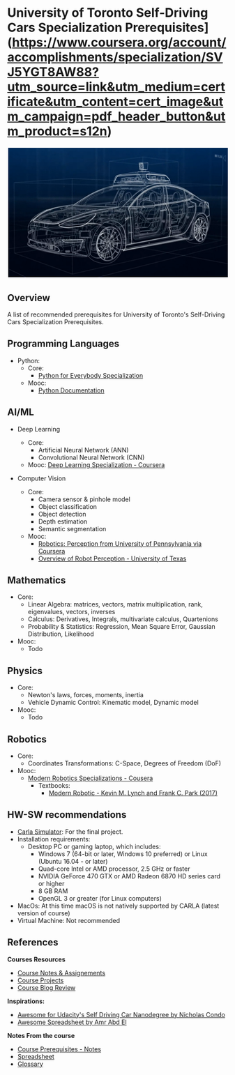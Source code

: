 # **University of Toronto Self-Driving Cars Specialization Prerequisites](https://www.coursera.org/account/accomplishments/specialization/SVJ5YGT8AW88?utm_source=link&utm_medium=certificate&utm_content=cert_image&utm_campaign=pdf_header_button&utm_product=s12n)**

<img src="https://github.com/afondiel/Self-Driving-Cars-Specialization/blob/main/Course1-Introduction-to-Self-Driving-Cars/resources/w1/img/m0-intro.png?raw=true" width="600" style="border:0px solid #FFFFFF; padding:1px; margin:1px">

## Overview

A list of recommended prerequisites for University of Toronto's Self-Driving Cars Specialization Prerequisites.

## Programming Languages
- Python:
  - Core:
    - [Python for Everybody Specialization](https://www.coursera.org/specializations/python)
  - Mooc:
    -  [Python Documentation](https://docs.python.org/3.11/)    
  
## AI/ML

- Deep Learning
  - Core:  
    - Artificial Neural Network (ANN)
    - Convolutional Neural Network (CNN)
  - Mooc: [Deep Learning Specialization - Coursera](https://www.coursera.org/specializations/deep-learning)

- Computer Vision
  - Core:
    -  Camera sensor & pinhole model
    -  Object classification
    -  Object detection
    -  Depth estimation
    -  Semantic segmentation
  - Mooc:
    - [Robotics: Perception from University of Pennsylvania via Coursera](https://www.classcentral.com/course/robotics-perception-5033)
    - [Overview of Robot Perception - University of Texas](https://www.cs.utexas.edu/~yukez/cs391r_fall2020/slides/lecture_robot_perception.pdf)

## Mathematics
- Core: 
  - Linear Algebra: matrices, vectors, matrix multiplication, rank, eigenvalues, vectors, inverses
  - Calculus: Derivatives, Integrals, multivariate calculus, Quartenions
  - Probability & Statistics: Regression, Mean Square Error, Gaussian Distribution, Likelihood
- Mooc:
  - Todo 

## Physics
- Core:
  - Newton's laws, forces, moments, inertia
  - Vehicle Dynamic Control: Kinematic model, Dynamic model
- Mooc:
  - Todo
  
## Robotics
- Core:
  - Coordinates Transformations: C-Space, Degrees of Freedom (DoF)
- Mooc:
  - [Modern Robotics Specializations - Cousera](https://www.coursera.org/specializations/modernrobotics)
    - Textbooks: 
      - [Modern Robotic - Kevin M. Lynch and Frank C. Park (2017)](https://hades.mech.northwestern.edu/index.php/Modern_Robotics) 

## HW-SW recommendations
- [Carla Simulator](https://carla.org/): For the final project.
- Installation requirements:
  - Desktop PC or gaming laptop, which includes:
    - Windows 7 (64-bit or later, Windows 10 preferred) or Linux (Ubuntu 16.04 - or later)
    - Quad-core Intel or AMD processor, 2.5 GHz or faster
    - NVIDIA GeForce 470 GTX or AMD Radeon 6870 HD series card or higher
    - 8 GB RAM
    - OpenGL 3 or greater (for Linux computers)
- MacOs: At this time macOS is not natively supported by CARLA (latest version of course)
- Virtual Machine: Not recommended 

## References

**Courses Resources**
- [Course Notes & Assignements](https://github.com/afondiel/Self-Driving-Cars-Specialization/tree/main)
- [Course Projects](https://github.com/diesimo-ai/self-driving-car-projects)
- [Course Blog Review](https://medium.com/@muntudiela/the-top-5-skills-i-learned-from-the-university-of-toronto-self-driving-cars-specialization-2023-6470b36fe7ed)

**Inspirations:**
- [Awesome for Udacity's Self Driving Car Nanodegree by Nicholas Condo](https://github.com/ncondo/SDCND-Prerequisites)
- [Awesome Spreadsheet by Amr Abd El](https://docs.google.com/spreadsheets/d/13QQinPFhU9DwujctXS0A7un0up4N5BNyUDZwxK4I6hg/edit?gid=0#gid=0)

**Notes From the course**
- [Course Prerequisites - Notes](https://github.com/afondiel/Self-Driving-Cars-Specialization/blob/main/Course1-Introduction-to-Self-Driving-Cars/resources/Course-Prerequisites-Knowledge-Hardware-Software.md)
- [Spreadsheet](https://docs.google.com/spreadsheets/d/1VkTIZ3czhMvonNcRqsTJPW2s3aemIXe-1-XP_E3H5vk/edit?gid=0#gid=0)
- [Glossary](https://github.com/afondiel/Self-Driving-Cars-Specialization/blob/main/Course1-Introduction-to-Self-Driving-Cars/resources/glossary.md)

